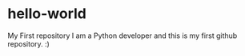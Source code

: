 # hello-world
My First repository
I am a Python developer and this is my first github repository. :)
